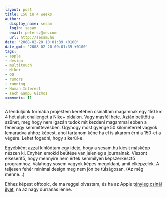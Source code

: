 ```yaml
---
layout: post
title: 150 in 4 weeks
author:
  display_name: sesam
  login: sesam
  email: petersz@me.com
  url: http://sesam.hu
date: '2008-02-20 18:01:39 +0100'
date_gmt: '2008-02-20 09:01:39 +0100'
tags:
- apple
- design
- multitouch
- Nike+
- QQ
- rumors
- running
- Human Interest
- Tech &amp; Gizmos
comments: []
---
```


A lendüljünk formába projektem keretében csináltam magamnak egy 150 km 4 hét alatt challenget a Nike+ oldalon. Vagy másfél hete. Aztán beütött a szünet, meg hogy nem igazán tudok mit kezdeni magammal ebben a fenenagy semmittevésben. Úgyhogy most gyenge 50 kilométerrel vagyok lemaradva ahhoz képest, ahol tartanom kéne ha el is akarom érni a 150-et a végére. Lehet fogadni, hogy sikerül-e.

Egyébként azzal kínlódtam egy ideje, hogy a sesam.hu kicsit másképp nézzen ki. Enyhén emokid beütése van jelenleg a journalnak. Viszont elkeserítő, hogy mennyire nem értek semmilyen képszerkesztő programhoz. Valahogy sosem vagyok képes megoldani, amit elképzelek. A teljesen fehér minimal design meg nem jön be túlságosan. (Az még menne...)

Ehhez képest offtopic, de ma reggel olvastam, és ha az Apple t[ényleg csinál ilyet](http://www.macrumors.com/2008/02/19/apple-depicts-advanced-multitouch-gesturing-control-panel-in-mac-os-x), na az nagy durranás lenne.
